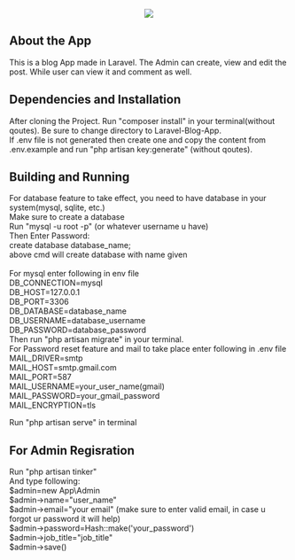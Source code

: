 <p align="center"><img src="images/b2c.jpg"></p>


## About the App

This is a blog App made in Laravel. The Admin can create, view and edit the post. While user can view it and comment as well.

## Dependencies and Installation

After cloning the Project. Run "composer install" in your terminal(without qoutes). Be sure to change directory to Laravel-Blog-App. <br>
If .env file is not generated then create one and copy the content from .env.example and run "php artisan key:generate" (without qoutes). <br>

## Building and Running

For database feature to take effect, you need to have database in your system(mysql, sqlite, etc.) <br>
Make sure to create a database <br>
Run "mysql -u root -p" (or whatever username u have) <br>
Then Enter Password: <br>
create database database_name; <br>
above cmd will create database with name given <br><br>
For mysql enter following in env file <br>
DB_CONNECTION=mysql <br>
DB_HOST=127.0.0.1 <br>
DB_PORT=3306 <br>
DB_DATABASE=database_name <br> 
DB_USERNAME=database_username <br>
DB_PASSWORD=database_password <br>
Then run "php artisan migrate" in your terminal. <br>
For Password reset feature and mail to take place enter following in .env file <br>
MAIL_DRIVER=smtp <br>
MAIL_HOST=smtp.gmail.com <br>
MAIL_PORT=587 <br>
MAIL_USERNAME=your_user_name(gmail) <br>
MAIL_PASSWORD=your_gmail_password <br>
MAIL_ENCRYPTION=tls <br>

Run "php artisan serve" in terminal <br>

## For Admin Regisration

Run "php artisan tinker" <br>
And type following: <br>
$admin=new App\Admin <br>
$admin->name="user_name" <br>
$admin->email="your email" (make sure to enter valid email, in case u forgot ur password it will help) <br>
$admin->password=Hash::make('your_password') <br>
$admin->job_title="job_title" <br>
$admin->save() <br>